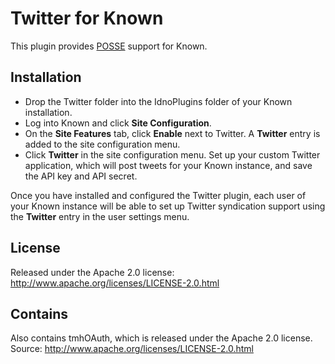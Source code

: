Twitter for Known
=================

This plugin provides <a title="Publish on your Own Site, Syndicate Elsewhere" href="http://indieweb.org/POSSE">POSSE</a> support for Known.

Installation
------------

* Drop the Twitter folder into the IdnoPlugins folder of your Known installation.
* Log into Known and click **Site Configuration**.
* On the **Site Features** tab, click **Enable** next to Twitter. A **Twitter**
  entry is added to the site configuration menu.
* Click **Twitter** in the site configuration menu. Set up your custom Twitter
  application, which will post tweets for your Known instance, and save the API
  key and API secret.

Once you have installed and configured the Twitter plugin, each user of your
Known instance will be able to set up Twitter syndication support using the
**Twitter** entry in the user settings menu.

License
-------

Released under the Apache 2.0 license: http://www.apache.org/licenses/LICENSE-2.0.html

Contains
--------

Also contains tmhOAuth, which is released under the Apache 2.0 license. Source: http://www.apache.org/licenses/LICENSE-2.0.html
